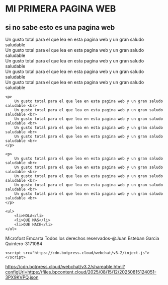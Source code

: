 <html>

<head>
    <title>Document</title>

<body>
    <h1>MI PRIMERA PAGINA WEB</h1>
    <h2>si no sabe esto es una pagina web</h2>
    </head>
    <p>
        Un gusto total para el que lea en esta pagina web y un gran saludo saludable <br>
        Un gusto total para el que lea en esta pagina web y un gran saludo saludable <br>
        Un gusto total para el que lea en esta pagina web y un gran saludo saludable <br>
        Un gusto total para el que lea en esta pagina web y un gran saludo saludable <br>
        Un gusto total para el que lea en esta pagina web y un gran saludo saludable <br>
    </p>

    <p>
        Un gusto total para el que lea en esta pagina web y un gran saludo saludable <br>
        Un gusto total para el que lea en esta pagina web y un gran saludo saludable <br>
        Un gusto total para el que lea en esta pagina web y un gran saludo saludable <br>
        Un gusto total para el que lea en esta pagina web y un gran saludo saludable <br>
        Un gusto total para el que lea en esta pagina web y un gran saludo saludable <br>
    </p>

    <p>
        Un gusto total para el que lea en esta pagina web y un gran saludo saludable <br>
        Un gusto total para el que lea en esta pagina web y un gran saludo saludable <br>
        Un gusto total para el que lea en esta pagina web y un gran saludo saludable <br>
        Un gusto total para el que lea en esta pagina web y un gran saludo saludable <br>
        Un gusto total para el que lea en esta pagina web y un gran saludo saludable <br>
    </p>

    <ul>
        <li>HOLA</li>
        <li>QUE MAS</li>
        <li>QUE HACE</li>
    </ul>
</body>

</html>
<footer>Microfost Emcarta Todos los derechos reservados-@Juan Esteban Garcia Quintero-3171084</Footer>


    <script src="https://cdn.botpress.cloud/webchat/v3.2/inject.js"></script>
<script src="https://files.bpcontent.cloud/2025/08/15/12/20250815124051-KWYUD88J.js" defer></script>

https://cdn.botpress.cloud/webchat/v3.2/shareable.html?configUrl=https://files.bpcontent.cloud/2025/08/15/12/20250815124051-3PX9KVPQ.json
    
